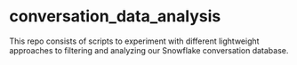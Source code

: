 # conversation_data_analysis
This repo consists of scripts to experiment with different lightweight approaches to filtering and analyzing our Snowflake conversation database.
